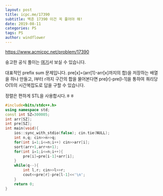 ```yaml
---
layout: post
title: icpc.me/17390
subtitle: 백준 17390 이건 꼭 풀어야 해!
date: 2019-08-11
categories: PS
tags: PS
author: windflower
---
```


<https://www.acmicpc.net/problem/17390>

숭고한 공식 풀이는 [여기](https://drive.google.com/file/d/1XwcQgX81fR_2ULyzXoY1DZ1Y9EsXyu-_/view)서 보실 수 있습니다.

대표적인 prefix sum 문제입니다. pre[x]=(arr[1]-arr[x]까지의 합)을 저장하는 배열을 하나 만들고, l부터 r까지 구간의 합을 물어본다면 pre[r]-pre[l-1]을 통하여 쿼리당 O(1)의 시간복잡도로 답을 구할 수 있습니다.

정렬은 편하게 STL을 사용합시다.ㅎㅎ

```cpp
#include<bits/stdc++.h>
using namespace std;
const int SZ=300005;
int arr[SZ];
int pre[SZ];
int main(void){
	ios::sync_with_stdio(false); cin.tie(NULL);
	int n,q; cin>>n>>q;
	for(int i=1;i<=n;i++) cin>>arr[i];
	sort(arr+1,arr+n+1);
	for(int i=1;i<=n;i++){
		pre[i]=pre[i-1]+arr[i];
	}
	while(q--){
		int l,r; cin>>l>>r;
		cout<<pre[r]-pre[l-1]<<'\n';
	}
	return 0;
}
```
